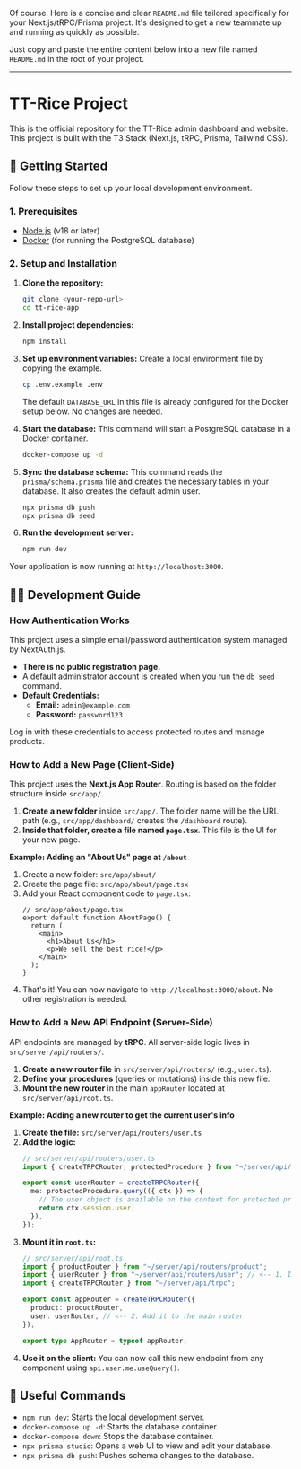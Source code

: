 Of course. Here is a concise and clear `README.md` file tailored specifically for your Next.js/tRPC/Prisma project. It's designed to get a new teammate up and running as quickly as possible.

Just copy and paste the entire content below into a new file named `README.md` in the root of your project.

---

# TT-Rice Project

This is the official repository for the TT-Rice admin dashboard and website. This project is built with the T3 Stack (Next.js, tRPC, Prisma, Tailwind CSS).

## 🚀 Getting Started

Follow these steps to set up your local development environment.

### 1. Prerequisites

*   [Node.js](https://nodejs.org/en/) (v18 or later)
*   [Docker](https://www.docker.com/products/docker-desktop/) (for running the PostgreSQL database)

### 2. Setup and Installation

1.  **Clone the repository:**
    ```bash
    git clone <your-repo-url>
    cd tt-rice-app
    ```

2.  **Install project dependencies:**
    ```bash
    npm install
    ```

3.  **Set up environment variables:**
    Create a local environment file by copying the example.
    ```bash
    cp .env.example .env
    ```
    The default `DATABASE_URL` in this file is already configured for the Docker setup below. No changes are needed.

4.  **Start the database:**
    This command will start a PostgreSQL database in a Docker container.
    ```bash
    docker-compose up -d
    ```

5.  **Sync the database schema:**
    This command reads the `prisma/schema.prisma` file and creates the necessary tables in your database. It also creates the default admin user.
    ```bash
    npx prisma db push
    npx prisma db seed
    ```

6.  **Run the development server:**
    ```bash
    npm run dev
    ```

Your application is now running at `http://localhost:3000`.

## 🧑‍💻 Development Guide

### How Authentication Works

This project uses a simple email/password authentication system managed by NextAuth.js.

*   **There is no public registration page.**
*   A default administrator account is created when you run the `db seed` command.
*   **Default Credentials:**
    *   **Email:** `admin@example.com`
    *   **Password:** `password123`

Log in with these credentials to access protected routes and manage products.

### How to Add a New Page (Client-Side)

This project uses the **Next.js App Router**. Routing is based on the folder structure inside `src/app/`.

1.  **Create a new folder** inside `src/app/`. The folder name will be the URL path (e.g., `src/app/dashboard/` creates the `/dashboard` route).
2.  **Inside that folder, create a file named `page.tsx`**. This file is the UI for your new page.

**Example: Adding an "About Us" page at `/about`**

1.  Create a new folder: `src/app/about/`
2.  Create the page file: `src/app/about/page.tsx`
3.  Add your React component code to `page.tsx`:
    ```tsx
    // src/app/about/page.tsx
    export default function AboutPage() {
      return (
        <main>
          <h1>About Us</h1>
          <p>We sell the best rice!</p>
        </main>
      );
    }
    ```
4.  That's it! You can now navigate to `http://localhost:3000/about`. No other registration is needed.

### How to Add a New API Endpoint (Server-Side)

API endpoints are managed by **tRPC**. All server-side logic lives in `src/server/api/routers/`.

1.  **Create a new router file** in `src/server/api/routers/` (e.g., `user.ts`).
2.  **Define your procedures** (queries or mutations) inside this new file.
3.  **Mount the new router** in the main `appRouter` located at `src/server/api/root.ts`.

**Example: Adding a new router to get the current user's info**

1.  **Create the file:** `src/server/api/routers/user.ts`
2.  **Add the logic:**
    ```ts
    // src/server/api/routers/user.ts
    import { createTRPCRouter, protectedProcedure } from "~/server/api/trpc";

    export const userRouter = createTRPCRouter({
      me: protectedProcedure.query(({ ctx }) => {
        // The user object is available on the context for protected procedures
        return ctx.session.user;
      }),
    });
    ```
3.  **Mount it in `root.ts`:**
    ```ts
    // src/server/api/root.ts
    import { productRouter } from "~/server/api/routers/product";
    import { userRouter } from "~/server/api/routers/user"; // <-- 1. Import it
    import { createTRPCRouter } from "~/server/api/trpc";

    export const appRouter = createTRPCRouter({
      product: productRouter,
      user: userRouter, // <-- 2. Add it to the main router
    });

    export type AppRouter = typeof appRouter;
    ```
4.  **Use it on the client:** You can now call this new endpoint from any component using `api.user.me.useQuery()`.

## 🔧 Useful Commands

*   `npm run dev`: Starts the local development server.
*   `docker-compose up -d`: Starts the database container.
*   `docker-compose down`: Stops the database container.
*   `npx prisma studio`: Opens a web UI to view and edit your database.
*   `npx prisma db push`: Pushes schema changes to the database.
